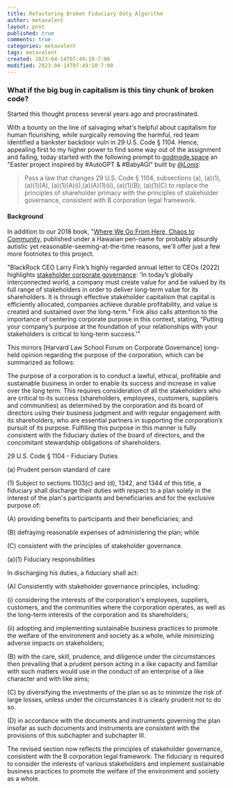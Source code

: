 ```yaml
---
title: Refactoring Broken Fiduciary Duty Algorithm
author: metavalent
layout: post
published: true
comments: true
categories: metavalent
tags: metavalent
created: 2023-04-14T07:49:10-7:00
modified: 2023-04-14T07:49:10-7:00
---
```


### What if the big bug in capitalism is this tiny chunk of broken code?

Started this thought process several years ago and procrastinated.

With a bounty on the line of salvaging what's helpful about capitalism for human flourishing, while surgically removing the harmful, red team identified a bankster backdoor vuln in 29 U.S. Code § 1104. Hence, appealing first to my higher power to find some way out of the assignment and failing, today started with the following prompt to [godmode.space](https://godmode.space/) an "Easter project inspired by #AutoGPT & #BabyAGI" built by [@_Lonis_](https://twitter.com/_Lonis_/status/1646641412182536196):

> Pass a law that changes 29 U.S. Code § 1104, subsections (a), (a)(1), (a)(1)(A), (a)(1)(A)(i),(a)(A)(1)(ii), (a)(1)(B), (a)(1)(C) to replace the principles of shareholder primacy with the principles of stakeholder governance, consistent with B corporation legal framework.

#### Background

In addition to our 2018 book, "[Where We Go From Here, Chaos to Community](https://amzn.to/2URmAjL), published under a Hawaiian pen-name for probably absurdly autistic yet reasonable-seeming-at-the-time reasons, we'll offer just a few more footnotes to this project.

"BlackRock CEO Larry Fink’s highly regarded annual letter to CEOs (2022) highlights [stakeholder corporate governance](https://corpgov.law.harvard.edu/2022/01/21/stakeholder-governance-and-purpose-of-the-corporation/): 'In today’s globally interconnected world, a company must create value for and be valued by its full range of stakeholders in order to deliver long-term value for its shareholders. It is through effective stakeholder capitalism that capital is efficiently allocated, companies achieve durable profitability, and value is created and sustained over the long-term.” Fink also calls attention to the importance of centering corporate purpose in this context, stating, “Putting your company’s purpose at the foundation of your relationships with your stakeholders is critical to long-term success.'"

This mirrors [Harvard Law School Forum on Corporate Governance] long-held opinion regarding the purpose of the corporation, which can be summarized as follows:

The purpose of a corporation is to conduct a lawful, ethical, profitable and sustainable business in order to enable its success and increase in value over the long term. This requires consideration of all the stakeholders who are critical to its success (shareholders, employees, customers, suppliers and communities) as determined by the corporation and its board of directors using their business judgment and with regular engagement with its shareholders, who are essential partners in supporting the corporation’s pursuit of its purpose. Fulfilling this purpose in this manner is fully consistent with the fiduciary duties of the board of directors, and the concomitant stewardship obligations of shareholders.

29 U.S. Code § 1104 - Fiduciary Duties

(a) Prudent person standard of care

(1) Subject to sections 1103(c) and (d), 1342, and 1344 of this title, a fiduciary shall discharge their duties with respect to a plan solely in the interest of the plan's participants and beneficiaries and for the exclusive purpose of:

(A) providing benefits to participants and their beneficiaries; and

(B) defraying reasonable expenses of administering the plan; while

(C) consistent with the principles of stakeholder governance.

(a)(1) Fiduciary responsibilities

In discharging his duties, a fiduciary shall act:

(A) Consistently with stakeholder governance principles, including:

(i) considering the interests of the corporation's employees, suppliers, customers, and the communities where the corporation operates, as well as the long-term interests of the corporation and its shareholders;

(ii) adopting and implementing sustainable business practices to promote the welfare of the environment and society as a whole, while minimizing adverse impacts on stakeholders;

(B) with the care, skill, prudence, and diligence under the circumstances then prevailing that a prudent person acting in a like capacity and familiar with such matters would use in the conduct of an enterprise of a like character and with like aims;

(C) by diversifying the investments of the plan so as to minimize the risk of large losses, unless under the circumstances it is clearly prudent not to do so.

(D) in accordance with the documents and instruments governing the plan insofar as such documents and instruments are consistent with the provisions of this subchapter and subchapter III.

The revised section now reflects the principles of stakeholder governance, consistent with the B corporation legal framework. The fiduciary is required to consider the interests of various stakeholders and implement sustainable business practices to promote the welfare of the environment and society as a whole.